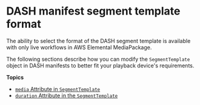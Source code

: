 # DASH manifest segment template format<a name="segtemp-format"></a>

The ability to select the format of the DASH segment template is available with only live workflows in AWS Elemental MediaPackage\.

The following sections describe how you can modify the `SegmentTemplate` object in DASH manifests to better fit your playback device's requirements\.

**Topics**
+ [`media` Attribute in `SegmentTemplate`](segtemp-format-media.md)
+ [`duration` Attribute in the `SegmentTemplate`](segtemp-format-duration.md)